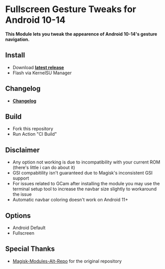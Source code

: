 # Fullscreen Gesture Tweaks for Android 10-14

**This Module lets you tweak the appearence of Android 10-14's gesture navigation.**

## Install
- Download **[latest release](https://github.com/SchweGELBin/Simple-HideNavBar/releases/latest/download/Simple-HideNavBar.zip)**
- Flash via KernelSU Manager

## Changelog
- **[Changelog](https://github.com/SchweGELBin/Simple-HideNavBar/blob/master/CHANGELOG.md)**

## Build
- Fork this repository
- Run Action "CI Build"

## Disclaimer
- Any option not working is due to incompatibility with your current ROM (there's little i can do about it)
- GSI compabitility isn't guaranteed due to Magisk's inconsistent GSI support
- For issues related to GCam after installing the module you may use the terminal setup tool to increase the navbar size slightly to workaround the issue
- Automatic navbar coloring doesn't work on Android 11+

## Options
- Android Default
- Fullscreen

## Special Thanks
- [Magisk-Modules-Alt-Repo](https://github.com/Magisk-Modules-Alt-Repo/HideNavBar) for the original repository
